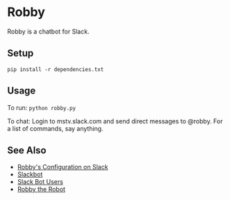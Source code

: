 # Robby

Robby is a chatbot for Slack.

## Setup

`pip install -r dependencies.txt`

## Usage

To run: `python robby.py`

To chat: Login to mstv.slack.com and send direct messages to @robby. For a list of commands, say anything.

## See Also

* [Robby's Configuration on Slack](https://mstv.slack.com/services/B0UGM757B)
* [Slackbot](https://github.com/lins05/slackbot)
* [Slack Bot Users](https://api.slack.com/bot-users)
* [Robby the Robot](https://en.wikipedia.org/wiki/Robby_the_Robot)